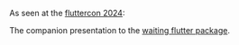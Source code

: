As seen at the [fluttercon 2024](https://fluttercon.dev/andre-schmidt-di-salvo/):

The companion presentation to the [waiting flutter package](https://pub.dev/packages/waiting).
